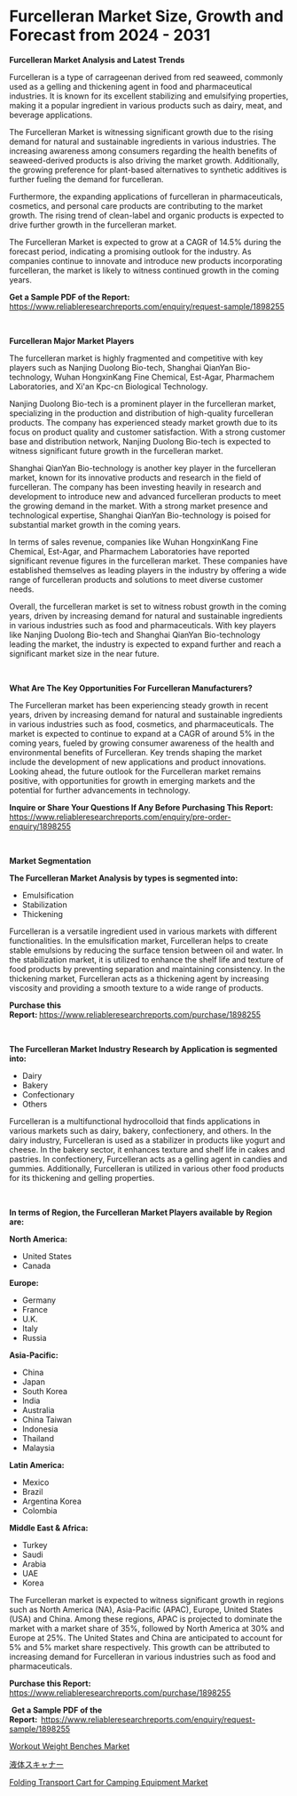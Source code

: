<p><h1>Furcelleran Market Size, Growth and Forecast from 2024 - 2031</h1></p><p><strong>Furcelleran Market Analysis and Latest Trends</strong></p>
<p><p>Furcelleran is a type of carrageenan derived from red seaweed, commonly used as a gelling and thickening agent in food and pharmaceutical industries. It is known for its excellent stabilizing and emulsifying properties, making it a popular ingredient in various products such as dairy, meat, and beverage applications.</p><p>The Furcelleran Market is witnessing significant growth due to the rising demand for natural and sustainable ingredients in various industries. The increasing awareness among consumers regarding the health benefits of seaweed-derived products is also driving the market growth. Additionally, the growing preference for plant-based alternatives to synthetic additives is further fueling the demand for furcelleran.</p><p>Furthermore, the expanding applications of furcelleran in pharmaceuticals, cosmetics, and personal care products are contributing to the market growth. The rising trend of clean-label and organic products is expected to drive further growth in the furcelleran market.</p><p>The Furcelleran Market is expected to grow at a CAGR of 14.5% during the forecast period, indicating a promising outlook for the industry. As companies continue to innovate and introduce new products incorporating furcelleran, the market is likely to witness continued growth in the coming years.</p></p>
<p><strong>Get a Sample PDF of the Report:&nbsp;</strong> <a href="https://www.reliableresearchreports.com/enquiry/request-sample/1898255">https://www.reliableresearchreports.com/enquiry/request-sample/1898255</a></p>
<p>&nbsp;</p>
<p><strong>Furcelleran Major Market Players</strong></p>
<p><p>The furcelleran market is highly fragmented and competitive with key players such as Nanjing Duolong Bio-tech, Shanghai QianYan Bio-technology, Wuhan HongxinKang Fine Chemical, Est-Agar, Pharmachem Laboratories, and Xi'an Kpc-cn Biological Technology.</p><p>Nanjing Duolong Bio-tech is a prominent player in the furcelleran market, specializing in the production and distribution of high-quality furcelleran products. The company has experienced steady market growth due to its focus on product quality and customer satisfaction. With a strong customer base and distribution network, Nanjing Duolong Bio-tech is expected to witness significant future growth in the furcelleran market.</p><p>Shanghai QianYan Bio-technology is another key player in the furcelleran market, known for its innovative products and research in the field of furcelleran. The company has been investing heavily in research and development to introduce new and advanced furcelleran products to meet the growing demand in the market. With a strong market presence and technological expertise, Shanghai QianYan Bio-technology is poised for substantial market growth in the coming years.</p><p>In terms of sales revenue, companies like Wuhan HongxinKang Fine Chemical, Est-Agar, and Pharmachem Laboratories have reported significant revenue figures in the furcelleran market. These companies have established themselves as leading players in the industry by offering a wide range of furcelleran products and solutions to meet diverse customer needs.</p><p>Overall, the furcelleran market is set to witness robust growth in the coming years, driven by increasing demand for natural and sustainable ingredients in various industries such as food and pharmaceuticals. With key players like Nanjing Duolong Bio-tech and Shanghai QianYan Bio-technology leading the market, the industry is expected to expand further and reach a significant market size in the near future.</p></p>
<p>&nbsp;</p>
<p><strong>What Are The Key Opportunities For Furcelleran Manufacturers?</strong></p>
<p><p>The Furcelleran market has been experiencing steady growth in recent years, driven by increasing demand for natural and sustainable ingredients in various industries such as food, cosmetics, and pharmaceuticals. The market is expected to continue to expand at a CAGR of around 5% in the coming years, fueled by growing consumer awareness of the health and environmental benefits of Furcelleran. Key trends shaping the market include the development of new applications and product innovations. Looking ahead, the future outlook for the Furcelleran market remains positive, with opportunities for growth in emerging markets and the potential for further advancements in technology.</p></p>
<p><strong>Inquire or Share Your Questions If Any Before Purchasing This Report:</strong> <a href="https://www.reliableresearchreports.com/enquiry/pre-order-enquiry/1898255">https://www.reliableresearchreports.com/enquiry/pre-order-enquiry/1898255</a></p>
<p>&nbsp;</p>
<p><strong>Market Segmentation</strong></p>
<p><strong>The Furcelleran Market Analysis by types is segmented into:</strong></p>
<p><ul><li>Emulsification</li><li>Stabilization</li><li>Thickening</li></ul></p>
<p><p>Furcelleran is a versatile ingredient used in various markets with different functionalities. In the emulsification market, Furcelleran helps to create stable emulsions by reducing the surface tension between oil and water. In the stabilization market, it is utilized to enhance the shelf life and texture of food products by preventing separation and maintaining consistency. In the thickening market, Furcelleran acts as a thickening agent by increasing viscosity and providing a smooth texture to a wide range of products.</p></p>
<p><strong>Purchase this Report:&nbsp;</strong><a href="https://www.reliableresearchreports.com/purchase/1898255">https://www.reliableresearchreports.com/purchase/1898255</a></p>
<p>&nbsp;</p>
<p><strong>The Furcelleran Market Industry Research by Application is segmented into:</strong></p>
<p><ul><li>Dairy</li><li>Bakery</li><li>Confectionary</li><li>Others</li></ul></p>
<p><p>Furcelleran is a multifunctional hydrocolloid that finds applications in various markets such as dairy, bakery, confectionery, and others. In the dairy industry, Furcelleran is used as a stabilizer in products like yogurt and cheese. In the bakery sector, it enhances texture and shelf life in cakes and pastries. In confectionery, Furcelleran acts as a gelling agent in candies and gummies. Additionally, Furcelleran is utilized in various other food products for its thickening and gelling properties.</p></p>
<p>&nbsp;</p>
<p><strong>In terms of Region, the Furcelleran Market Players available by Region are:</strong></p>
<p>
    <p> <strong> North America: </strong>
        <ul>
            <li>United States</li>
            <li>Canada</li>
        </ul>
        </p> 
    <p> <strong> Europe: </strong>
        <ul>
            <li>Germany</li>
            <li>France</li>
            <li>U.K.</li>
            <li>Italy</li>
            <li>Russia</li>
        </ul>
        </p> 
    <p> <strong> Asia-Pacific: </strong>
        <ul>
            <li>China</li>
            <li>Japan</li>
            <li>South Korea</li>
            <li>India</li>
            <li>Australia</li>
            <li>China Taiwan</li>
            <li>Indonesia</li>
            <li>Thailand</li>
            <li>Malaysia</li>
        </ul>
        </p> 
    <p> <strong> Latin America: </strong>
        <ul>
            <li>Mexico</li>
            <li>Brazil</li>
            <li>Argentina Korea</li>
            <li>Colombia</li>
        </ul>
        </p> 
    <p> <strong> Middle East & Africa: </strong>
        <ul>
            <li>Turkey</li>
            <li>Saudi</li>
            <li>Arabia</li>
            <li>UAE</li>
            <li>Korea</li>
        </ul>
    </p>
    </p>
<p><p>The Furcelleran market is expected to witness significant growth in regions such as North America (NA), Asia-Pacific (APAC), Europe, United States (USA) and China. Among these regions, APAC is projected to dominate the market with a market share of 35%, followed by North America at 30% and Europe at 25%. The United States and China are anticipated to account for 5% and 5% market share respectively. This growth can be attributed to increasing demand for Furcelleran in various industries such as food and pharmaceuticals.</p></p>
<p><strong>Purchase this Report: </strong><a href="https://www.reliableresearchreports.com/purchase/1898255">https://www.reliableresearchreports.com/purchase/1898255</a></p>
<p>&nbsp;<strong>Get a Sample PDF of the Report:&nbsp;&nbsp;</strong><a href="https://www.reliableresearchreports.com/enquiry/request-sample/1898255">https://www.reliableresearchreports.com/enquiry/request-sample/1898255</a></p>
<p><strong></strong></p>
<p><p><a href="https://view.publitas.com/reportprime-1/workout-weight-benches-market-size-focuses-on-market-dynamics-in-depth-analysis-and-future-projections-of-its-market-forecasted-for-period-from-2023-to-2030/">Workout Weight Benches Market</a></p><p><a href="https://medium.com/@abdielkilback/%E6%B6%B2%E4%BD%93%E3%82%B9%E3%82%AD%E3%83%A3%E3%83%8A%E3%83%BC%E5%B8%82%E5%A0%B4%E3%81%AE%E8%A6%8F%E6%A8%A1%E3%81%A8%E5%B8%82%E5%A0%B4%E5%8B%95%E5%90%91-%E5%AE%8C%E5%85%A8%E3%81%AA%E6%A5%AD%E7%95%8C%E6%A6%82%E8%A6%81-2024%E5%B9%B4%E3%81%8B%E3%82%892031%E5%B9%B4%E3%81%BE%E3%81%A7-4d886f23b5b8">液体スキャナー</a></p><p><a href="https://view.publitas.com/reportprime-1/folding-transport-cart-for-camping-equipment-market-size-market-share-and-global-market-analysis-report-2023-2030/">Folding Transport Cart for Camping Equipment Market</a></p></p>